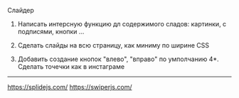 Слайдер
1. Написать интерсную функцию дл содержимого сладов: картинки, с подписями, кнопки ...
2. Сделать слайды на всю страницу, как миниму по ширине CSS


3. Добавить создание кнопок "влево", "вправо" по умполчанию
4*. Сделать точечки как в инстаграме



-----
https://splidejs.com/
https://swiperjs.com/